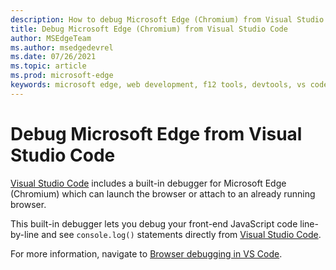 ```yaml
---
description: How to debug Microsoft Edge (Chromium) from Visual Studio Code
title: Debug Microsoft Edge (Chromium) from Visual Studio Code
author: MSEdgeTeam
ms.author: msedgedevrel
ms.date: 07/26/2021
ms.topic: article
ms.prod: microsoft-edge
keywords: microsoft edge, web development, f12 tools, devtools, vs code, visual studio code, debugger
---
```

# Debug Microsoft Edge from Visual Studio Code  

[Visual Studio Code][VisualstudioCode] includes a built-in debugger for Microsoft Edge (Chromium) which can launch the browser or attach to an already running browser.  

This built-in debugger lets you debug your front-end JavaScript code line-by-line and see `console.log()` statements directly from [Visual Studio Code][VisualstudioCode].  

For more information, navigate to [Browser debugging in VS Code][BrowserDebuggingInVSCode].  

<!--links -->  

[VisualstudioCode]: https://code.visualstudio.com "Visual Studio Code"  
[BrowserDebuggingInVSCode]: https://code.visualstudio.com/docs/nodejs/browser-debugging "Debug Browser Apps using Visual Studio Code"   